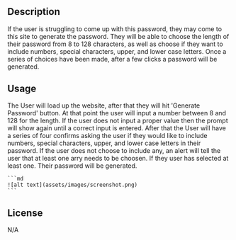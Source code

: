 # <Password Generator>

## Description

If the user is struggling to come up with this password, they may come to this site to generate the password. They will be able to choose the length of their password from 8 to 128 characters, as well as choose if they want to include numbers, special characters, upper, and lower case letters. Once a series of choices have been made, after a few clicks a password will be generated.

## Usage

The User will load up the website, after that they will hit 'Generate Password' button. At that point the user will input a number between 8 and 128 for the length. If the user does not input a proper value then the prompt will show again until a correct input is entered. After that the User will have a series of four confirms asking the user if they would like to include numbers, special characters, upper, and lower case letters in their password. If the user does not choose to include any, an alert will tell the user that at least one arry needs to be choosen. If they user has selected at least one. Their password will be generated.

    ```md
    ![alt text](assets/images/screenshot.png)
    ```

## License

N/A
